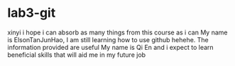 # lab3-git

xinyi
i hope i can absorb as many things from this course as i can
My name is ElsonTanJunHao, I am still learning how to use github hehehe. The information provided are useful
My name is Qi En and i expect to learn beneficial skills that will aid me in my future job